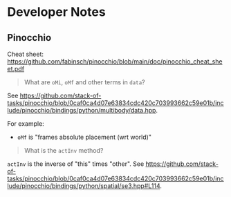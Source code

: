 # Developer Notes

## Pinocchio

Cheat sheet: https://github.com/fabinsch/pinocchio/blob/main/doc/pinocchio_cheat_sheet.pdf

> What are `oMi`, `oMf` and other terms in `data`?

See <https://github.com/stack-of-tasks/pinocchio/blob/0caf0ca4d07e63834cdc420c703993662c59e01b/include/pinocchio/bindings/python/multibody/data.hpp>.

For example:

- `oMf` is "frames absolute placement (wrt world)"

> What is the `actInv` method?

`actInv` is the inverse of "this" times "other". See <https://github.com/stack-of-tasks/pinocchio/blob/0caf0ca4d07e63834cdc420c703993662c59e01b/include/pinocchio/bindings/python/spatial/se3.hpp#L114>.
